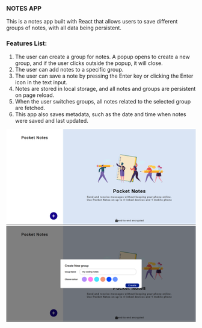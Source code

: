### NOTES APP
This is a notes app built with React that allows users to save different groups of notes, with all data being persistent.

### Features List:

1. The user can create a group for notes. A popup opens to create a new group, and if the user clicks outside the popup, it will close.
2. The user can add notes to a specific group.
3. The user can save a note by pressing the Enter key or clicking the Enter icon in the text input.
4. Notes are stored in local storage, and all notes and groups are persistent on page reload.
5. When the user switches groups, all notes related to the selected group are fetched.
6. This app also saves metadata, such as the date and time when notes were saved and last updated.

![Alt text](https://github.com/rajsingh-19/Notes-App/blob/6ec21a0bbe77b03d3ef2d3e2c191391e2e7ad434/Screenshot%20(85).png)
![Alt text](https://github.com/rajsingh-19/Notes-App/blob/d25d74081cccf5ebe68475d9fa5fee18d1e473a0/Screenshot%20(86).png)
